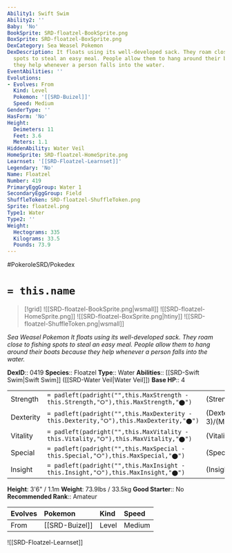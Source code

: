 ```yaml
---
Ability1: Swift Swim
Ability2: ''
Baby: 'No'
BookSprite: SRD-floatzel-BookSprite.png
BoxSprite: SRD-floatzel-BoxSprite.png
DexCategory: Sea Weasel Pokemon
DexDescription: It floats using its well-developed sack. They roam close to fishing
  spots to steal an easy meal. People allow them to hang around their boats because
  they help whenever a person falls into the water.
EventAbilities: ''
Evolutions:
- Evolves: From
  Kind: Level
  Pokemon: '[[SRD-Buizel]]'
  Speed: Medium
GenderType: ''
HasForm: 'No'
Height:
  Deimeters: 11
  Feet: 3.6
  Meters: 1.1
HiddenAbility: Water Veil
HomeSprite: SRD-floatzel-HomeSprite.png
Learnset: '[[SRD-Floatzel-Learnset]]'
Legendary: 'No'
Name: Floatzel
Number: 419
PrimaryEggGroup: Water 1
SecondaryEggGroup: Field
ShuffleToken: SRD-floatzel-ShuffleToken.png
Sprite: floatzel.png
Type1: Water
Type2: ''
Weight:
  Hectograms: 335
  Kilograms: 33.5
  Pounds: 73.9
---
```


#PokeroleSRD/Pokedex

# `= this.name`

> [!grid]
> ![[SRD-floatzel-BookSprite.png|wsmall]]
> ![[SRD-floatzel-HomeSprite.png]]
> ![[SRD-floatzel-BoxSprite.png|htiny]]
> ![[SRD-floatzel-ShuffleToken.png|wsmall]]


*Sea Weasel Pokemon*
*It floats using its well-developed sack. They roam close to fishing spots to steal an easy meal. People allow them to hang around their boats because they help whenever a person falls into the water.*

**DexID**:: 0419
**Species**:: Floatzel
**Type**:: Water
**Abilities**:: [[SRD-Swift Swim|Swift Swim]] ([[SRD-Water Veil|Water Veil]])
**Base HP**:: 4

|           |                                                                                        |                                          |
| --------- | -------------------------------------------------------------------------------------- | ---------------------------------------- |
| Strength  | `= padleft(padright("",this.MaxStrength - this.Strength,"⭘"),this.MaxStrength,"⬤")`    | (Strength::3)/(MaxStrength::6)   |
| Dexterity | `= padleft(padright("",this.MaxDexterity - this.Dexterity,"⭘"),this.MaxDexterity,"⬤")` | (Dexterity:: 3)/(MaxDexterity::6) |
| Vitality  | `= padleft(padright("",this.MaxVitality - this.Vitality,"⭘"),this.MaxVitality,"⬤")`    | (Vitality::2)/(MaxVitality::4)   |
| Special   | `= padleft(padright("",this.MaxSpecial - this.Special,"⭘"),this.MaxSpecial,"⬤")`       | (Special::2)/(MaxSpecial::5)     |
| Insight   | `= padleft(padright("",this.MaxInsight - this.Insight,"⭘"),this.MaxInsight,"⬤")`       | (Insight::2)/(MaxInsight::4)     |

**Height**: 3'6" / 1.1m
**Weight**: 73.9lbs / 33.5kg
**Good Starter**:: No
**Recommended Rank**:: Amateur

| Evolves   | Pokemon        | Kind   | Speed   |
|:----------|:---------------|:-------|:--------|
| From      | [[SRD-Buizel]] | Level  | Medium  |

![[SRD-Floatzel-Learnset]]